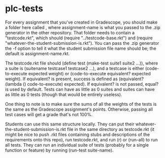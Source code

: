 # plc-tests

For every assignment that you've created in Gradescope, you should make a folder here called <assignment-name>, where assignment-name is what you passed to the .zip generator in the other repository. That folder needs to contain a "testcode.rkt", which should (require "../testcode-base.rkt") and (require "whatever-the-student-submission-is.rkt"). You can pass the .zip generator the -f option to tell it what the student submission file name should be; the default is assignment-name.rkt.

The testcode.rkt file should (define test (make-test suite1 suite2 ...)), where a suite is (suitename testcase1 testcase2 ...), and a testcase is either (code-to-execute expected weight) or (code-to-execute equivalent? expected weight). If equivalent? is present, success is defined as (equivalent? (lambda () code-to-execute) expected). If equivalent? is not passed, equal? is used by default. Tests can have as little as 0 suites and suites can have as little as 0 tests (though that would be entirely useless).

One thing to note is to make sure the sums of all the weights of the tests is the same as the Gradescope assignment's points. Otherwise, passing all test cases will get a grade that's not 100%.

Students can use this same structure locally. They can put their whatever-the-student-submission-is.rkt file in the same directory as testcode.rkt (it might be nice to push .rkt files containing stubs and descriptions of the requirements onto this repo), run testcode.rkt, and run (r) or (run-all) to run all tests. They can run an individual suite of tests (probably for a single function or feature) by running (run-test suite-name).
